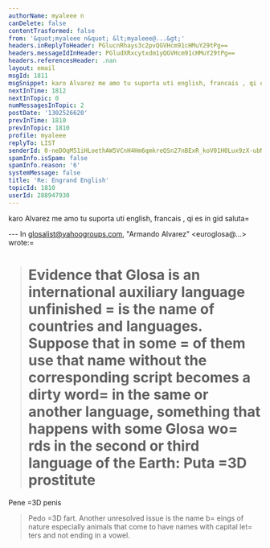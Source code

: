 ```yaml
---
authorName: myaleee n
canDelete: false
contentTrasformed: false
from: '&quot;myaleee n&quot; &lt;myaleee@...&gt;'
headers.inReplyToHeader: PGlucnRhays3c2pvQGVHcm91cHMuY29tPg==
headers.messageIdInHeader: PGludXRxcytxdm1yQGVHcm91cHMuY29tPg==
headers.referencesHeader: .nan
layout: email
msgId: 1811
msgSnippet: karo Alvarez me amo tu suporta uti english, francais , qi es in gid saluta
nextInTime: 1812
nextInTopic: 0
numMessagesInTopic: 2
postDate: '1302526620'
prevInTime: 1810
prevInTopic: 1810
profile: myaleee
replyTo: LIST
senderId: 0-neDOqM51iHLoethAW5VCnH4Hm6qmkreQSn27nBExR_koV01H0Lux9zX-ubNGAhvQ5dIt8_ZKTZaFYSQJgmet5mUeMKkg
spamInfo.isSpam: false
spamInfo.reason: '6'
systemMessage: false
title: 'Re: Engrand English'
topicId: 1810
userId: 288947930
---
```



karo Alvarez
me amo tu suporta
uti english, francais , qi es in gid
saluta=

--- In glosalist@yahoogroups.com, "Armando Alvarez" <euroglosa@...> wrote:=

>
> Evidence that Glosa is an international auxiliary language unfinished =
is the name of countries and languages​​. Suppose that in some =
of them use that name without the corresponding script becomes a dirty word=
 in the same or another language, something that happens with some Glosa wo=
rds in the second or third language of the Earth:
>  Puta =3D prostitute
> =
 Pene =3D penis
>  Pedo =3D fart.
>  Another unresolved issue is the name b=
eings of nature especially animals that come to have names with capital let=
ters and not ending in a vowel.
>



